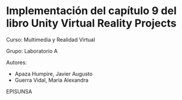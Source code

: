 # Implementación del capítulo 9 del libro Unity Virtual Reality Projects

Curso: Multimedia y Realidad Virtual

Grupo: Laboratorio A

Autores: 
- Apaza Humpire, Javier Augusto
- Guerra Vidal, Maria Alexandra

EPISUNSA
